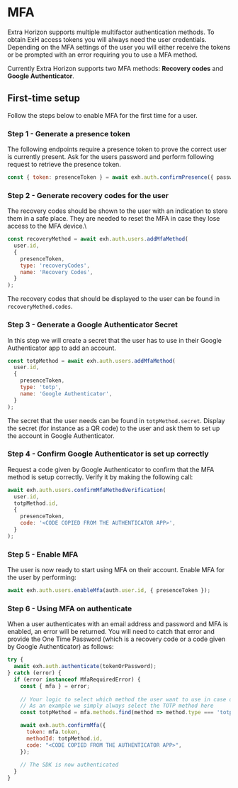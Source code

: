 # MFA

Extra Horizon supports multiple multifactor authentication methods. To obtain ExH access tokens you will always need the user credentials. Depending on the MFA settings of the user you will either receive the tokens or be prompted with an error requiring you to use a MFA method.

Currently Extra Horizon supports two MFA methods: **Recovery codes** and **Google Authenticator**.

## First-time setup&#x20;

Follow the steps below to enable MFA for the first time for a user.

### Step 1 - Generate a presence token

The following endpoints require a presence token to prove the correct user is currently present. Ask for the users password and perform following request to retrieve the presence token.

```javascript
const { token: presenceToken } = await exh.auth.confirmPresence({ password });
```

### Step 2 - Generate recovery codes for the user

The recovery codes should be shown to the user with an indication to store them in a safe place. They are needed to reset the MFA in case they lose access to the MFA device.\


```javascript
const recoveryMethod = await exh.auth.users.addMfaMethod(
  user.id, 
  {
    presenceToken,
    type: 'recoveryCodes',
    name: 'Recovery Codes',
  }
);
```

The recovery codes that should be displayed to the user can be found in `recoveryMethod.codes`.

### Step 3 - Generate a Google Authenticator Secret

In this step we will create a secret that the user has to use in their Google Authenticator app to add an account.&#x20;

```javascript
const totpMethod = await exh.auth.users.addMfaMethod(
  user.id, 
  {
    presenceToken,
    type: 'totp',
    name: 'Google Authenticator',
  }
);

```

The secret that the user needs can be found in `totpMethod.secret`. Display the secret (for instance as a QR code) to the user and ask them to set up the account in Google Authenticator.

### Step 4 - Confirm Google Authenticator is set up correctly&#x20;

Request a code given by Google Authenticator to confirm that the MFA method is setup correctly. Verify it by making the following call:

```javascript
await exh.auth.users.confirmMfaMethodVerification(
  user.id,
  totpMethod.id,
  {
    presenceToken,
    code: '<CODE COPIED FROM THE AUTHENTICATOR APP>',
  }
);
```

### Step 5 - Enable MFA

The user is now ready to start using MFA on their account. Enable MFA for the user by performing:

```javascript
await exh.auth.users.enableMfa(auth.user.id, { presenceToken });
```

### Step 6 - Using MFA on authenticate&#x20;

When a user authenticates with an email address and password and MFA is enabled, an error will be returned. You will need to catch that error and provide the One Time Password (which is a recovery code or a code given by Google Authenticator) as follows:

```javascript
try {
  await exh.auth.authenticate(tokenOrPassword);
} catch (error) {
  if (error instanceof MfaRequiredError) {
    const { mfa } = error;
    
    // Your logic to select which method the user want to use in case of multiple methods
    // As an example we simply always select the TOTP method here
    const totpMethod = mfa.methods.find(method => method.type === 'totp');

    await exh.auth.confirmMfa({
      token: mfa.token,
      methodId: totpMethod.id,
      code: "<CODE COPIED FROM THE AUTHENTICATOR APP>",
    });
    
    // The SDK is now authenticated
  }
}
```
